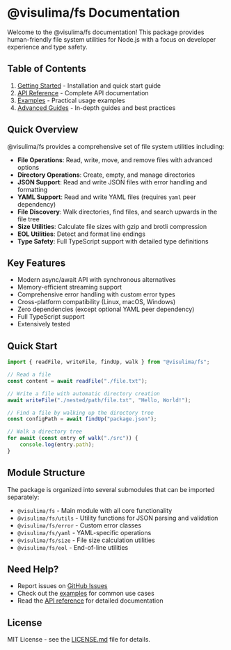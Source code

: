 # @visulima/fs Documentation

Welcome to the @visulima/fs documentation! This package provides human-friendly file system utilities for Node.js with a focus on developer experience and type safety.

## Table of Contents

1. [Getting Started](./getting-started.md) - Installation and quick start guide
2. [API Reference](./api-reference/README.md) - Complete API documentation
3. [Examples](./examples/README.md) - Practical usage examples
4. [Advanced Guides](./advanced/README.md) - In-depth guides and best practices

## Quick Overview

@visulima/fs provides a comprehensive set of file system utilities including:

- **File Operations**: Read, write, move, and remove files with advanced options
- **Directory Operations**: Create, empty, and manage directories
- **JSON Support**: Read and write JSON files with error handling and formatting
- **YAML Support**: Read and write YAML files (requires `yaml` peer dependency)
- **File Discovery**: Walk directories, find files, and search upwards in the file tree
- **Size Utilities**: Calculate file sizes with gzip and brotli compression
- **EOL Utilities**: Detect and format line endings
- **Type Safety**: Full TypeScript support with detailed type definitions

## Key Features

- Modern async/await API with synchronous alternatives
- Memory-efficient streaming support
- Comprehensive error handling with custom error types
- Cross-platform compatibility (Linux, macOS, Windows)
- Zero dependencies (except optional YAML peer dependency)
- Full TypeScript support
- Extensively tested

## Quick Start

```typescript
import { readFile, writeFile, findUp, walk } from "@visulima/fs";

// Read a file
const content = await readFile("./file.txt");

// Write a file with automatic directory creation
await writeFile("./nested/path/file.txt", "Hello, World!");

// Find a file by walking up the directory tree
const configPath = await findUp("package.json");

// Walk a directory tree
for await (const entry of walk("./src")) {
    console.log(entry.path);
}
```

## Module Structure

The package is organized into several submodules that can be imported separately:

- `@visulima/fs` - Main module with all core functionality
- `@visulima/fs/utils` - Utility functions for JSON parsing and validation
- `@visulima/fs/error` - Custom error classes
- `@visulima/fs/yaml` - YAML-specific operations
- `@visulima/fs/size` - File size calculation utilities
- `@visulima/fs/eol` - End-of-line utilities

## Need Help?

- Report issues on [GitHub Issues](https://github.com/visulima/visulima/issues)
- Check out the [examples](./examples/README.md) for common use cases
- Read the [API reference](./api-reference/README.md) for detailed documentation

## License

MIT License - see the [LICENSE.md](../LICENSE.md) file for details.

